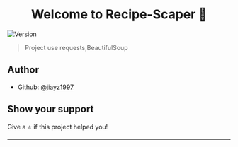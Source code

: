<h1 align="center">Welcome to Recipe-Scaper 👋</h1>
<p>
  <img alt="Version" src="https://img.shields.io/badge/version-1-blue.svg?cacheSeconds=2592000" />
</p>

> Project use requests,BeautifulSoup
> 
> 


## Author

* Github: [@jiayz1997](https://github.com/jiayz1997)

## Show your support

Give a ⭐️ if this project helped you!

***
